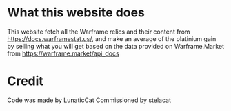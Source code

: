 # What this website does
This website fetch all the Warframe relics and their content from https://docs.warframestat.us/, and make an average of the platinium gain by selling what you will get based on the data provided on Warframe.Market from https://warframe.market/api_docs
# Credit
Code was made by LunaticCat
Commissioned by stelacat
